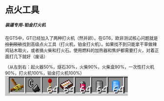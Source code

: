 # 点火工具

##### 装逼专用-铂金打火机

在GT5中，GT已经加入了两种打火机（然并卵）。在GT6，欧非测试核心问题就是~~捡到陨铁~~找到高级点火工具（打火机，铂金打火机）。如果找不到只能拿干草做辣鸡钻木取火，或者搞火柴和打火石。使用燃料的加热器和焦炉都需要打火，对着正面打几下就好（废话）

（从左到右：起火器50%，燧石30%，火柴90%，火柴盒90%，一次性打火机90%，打火机100%，铂金打火机100%）  
![](/assets/2018-03-10_20.29.29.png)

